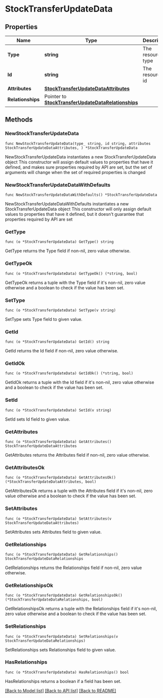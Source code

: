 # StockTransferUpdateData

## Properties

Name | Type | Description | Notes
------------ | ------------- | ------------- | -------------
**Type** | **string** | The resource&#39;s type | 
**Id** | **string** | The resource&#39;s id | 
**Attributes** | [**StockTransferUpdateDataAttributes**](StockTransferUpdateDataAttributes.md) |  | 
**Relationships** | Pointer to [**StockTransferUpdateDataRelationships**](StockTransferUpdateDataRelationships.md) |  | [optional] 

## Methods

### NewStockTransferUpdateData

`func NewStockTransferUpdateData(type_ string, id string, attributes StockTransferUpdateDataAttributes, ) *StockTransferUpdateData`

NewStockTransferUpdateData instantiates a new StockTransferUpdateData object
This constructor will assign default values to properties that have it defined,
and makes sure properties required by API are set, but the set of arguments
will change when the set of required properties is changed

### NewStockTransferUpdateDataWithDefaults

`func NewStockTransferUpdateDataWithDefaults() *StockTransferUpdateData`

NewStockTransferUpdateDataWithDefaults instantiates a new StockTransferUpdateData object
This constructor will only assign default values to properties that have it defined,
but it doesn't guarantee that properties required by API are set

### GetType

`func (o *StockTransferUpdateData) GetType() string`

GetType returns the Type field if non-nil, zero value otherwise.

### GetTypeOk

`func (o *StockTransferUpdateData) GetTypeOk() (*string, bool)`

GetTypeOk returns a tuple with the Type field if it's non-nil, zero value otherwise
and a boolean to check if the value has been set.

### SetType

`func (o *StockTransferUpdateData) SetType(v string)`

SetType sets Type field to given value.


### GetId

`func (o *StockTransferUpdateData) GetId() string`

GetId returns the Id field if non-nil, zero value otherwise.

### GetIdOk

`func (o *StockTransferUpdateData) GetIdOk() (*string, bool)`

GetIdOk returns a tuple with the Id field if it's non-nil, zero value otherwise
and a boolean to check if the value has been set.

### SetId

`func (o *StockTransferUpdateData) SetId(v string)`

SetId sets Id field to given value.


### GetAttributes

`func (o *StockTransferUpdateData) GetAttributes() StockTransferUpdateDataAttributes`

GetAttributes returns the Attributes field if non-nil, zero value otherwise.

### GetAttributesOk

`func (o *StockTransferUpdateData) GetAttributesOk() (*StockTransferUpdateDataAttributes, bool)`

GetAttributesOk returns a tuple with the Attributes field if it's non-nil, zero value otherwise
and a boolean to check if the value has been set.

### SetAttributes

`func (o *StockTransferUpdateData) SetAttributes(v StockTransferUpdateDataAttributes)`

SetAttributes sets Attributes field to given value.


### GetRelationships

`func (o *StockTransferUpdateData) GetRelationships() StockTransferUpdateDataRelationships`

GetRelationships returns the Relationships field if non-nil, zero value otherwise.

### GetRelationshipsOk

`func (o *StockTransferUpdateData) GetRelationshipsOk() (*StockTransferUpdateDataRelationships, bool)`

GetRelationshipsOk returns a tuple with the Relationships field if it's non-nil, zero value otherwise
and a boolean to check if the value has been set.

### SetRelationships

`func (o *StockTransferUpdateData) SetRelationships(v StockTransferUpdateDataRelationships)`

SetRelationships sets Relationships field to given value.

### HasRelationships

`func (o *StockTransferUpdateData) HasRelationships() bool`

HasRelationships returns a boolean if a field has been set.


[[Back to Model list]](../README.md#documentation-for-models) [[Back to API list]](../README.md#documentation-for-api-endpoints) [[Back to README]](../README.md)


